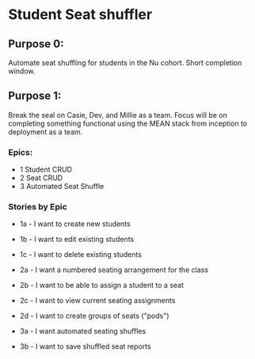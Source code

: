 Student Seat shuffler
=====================

Purpose 0:
----------
Automate seat shuffling for students in the Nu cohort. Short completion window.

Purpose 1:
----------
Break the seal on Casie, Dev, and Millie as a team. Focus will be on completing something functional using the MEAN stack from inception to deployment as a team.

### Epics:

* 1 Student CRUD
* 2 Seat CRUD
* 3 Automated Seat Shuffle

### Stories by Epic
* 1a - I want to create new students
* 1b - I want to edit existing students
* 1c - I want to delete existing students

* 2a - I want a numbered seating arrangement for the class
* 2b - I want to be able to assign a student to a seat
* 2c - I want to view current seating assignments
* 2d - I want to create groups of seats ("pods")

* 3a - I want automated seating shuffles
* 3b - I want to save shuffled seat reports

